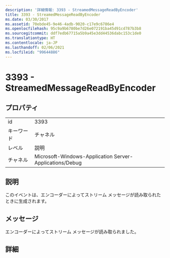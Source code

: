 ```yaml
---
description: '詳細情報: 3393 - StreamedMessageReadByEncoder'
title: 3393 - StreamedMessageReadByEncoder
ms.date: 03/30/2017
ms.assetid: 70ebde45-9e46-4adb-9020-c17e9c6786e4
ms.openlocfilehash: 95c9a9b6780be7d26e072191ba45d91cd787b3b8
ms.sourcegitcommit: ddf7edb67715a5b9a45e3dd44536dabc153c1de0
ms.translationtype: HT
ms.contentlocale: ja-JP
ms.lasthandoff: 02/06/2021
ms.locfileid: "99644886"
---
```

# <a name="3393---streamedmessagereadbyencoder"></a>3393 - StreamedMessageReadByEncoder

## <a name="properties"></a>プロパティ  
  
|||  
|-|-|  
|id|3393|  
|キーワード|チャネル|  
|レベル|説明|  
|チャネル|Microsoft-Windows-Application Server-Applications/Debug|  
  
## <a name="description"></a>説明  

 このイベントは、エンコーダーによってストリーム メッセージが読み取られたときに生成されます。  
  
## <a name="message"></a>メッセージ  

 エンコーダーによってストリーム メッセージが読み取られました。  
  
## <a name="details"></a>詳細
